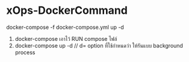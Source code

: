 # xOps-DockerCommand
 docker-compose -f docker-compose.yml up -d
 1. docker-compose เอาไว้ RUN compose ไฟล์
 2. docker-compose up -d // d= option ที่ใช้กำหนดว่า ให้รันแบบ background process
    
